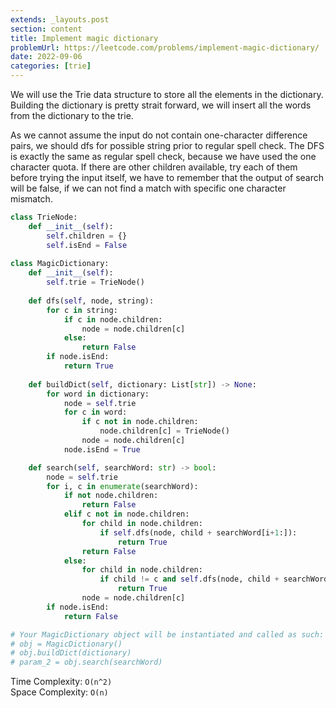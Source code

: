 ```yaml
---
extends: _layouts.post
section: content
title: Implement magic dictionary
problemUrl: https://leetcode.com/problems/implement-magic-dictionary/
date: 2022-09-06
categories: [trie]
---
```


We will use the Trie data structure to store all the elements in the dictionary. Building the dictionary is pretty strait forward, we will insert all the words from the dictionary to the trie. 

As we cannot assume the input do not contain one-character difference pairs, we should dfs for possible string prior to regular spell check. The DFS is exactly the same as regular spell check, because we have used the one character quota. If there are other children available, try each of them before trying the input itself, we have to remember that the output of search will be false, if we can not find a match with specific one character mismatch.

```python
class TrieNode:
    def __init__(self):
        self.children = {}
        self.isEnd = False
        
class MagicDictionary:
    def __init__(self):
        self.trie = TrieNode()
    
    def dfs(self, node, string):
        for c in string:
            if c in node.children:
                node = node.children[c]
            else:
                return False
        if node.isEnd:
            return True
    
    def buildDict(self, dictionary: List[str]) -> None:
        for word in dictionary:
            node = self.trie
            for c in word:
                if c not in node.children:
                    node.children[c] = TrieNode()
                node = node.children[c]
            node.isEnd = True

    def search(self, searchWord: str) -> bool:
        node = self.trie
        for i, c in enumerate(searchWord):
            if not node.children:
                return False
            elif c not in node.children:
                for child in node.children:
                    if self.dfs(node, child + searchWord[i+1:]):
                        return True
                return False
            else:
                for child in node.children:
                    if child != c and self.dfs(node, child + searchWord[i+1:]):
                        return True
                node = node.children[c]                
        if node.isEnd:
            return False

# Your MagicDictionary object will be instantiated and called as such:
# obj = MagicDictionary()
# obj.buildDict(dictionary)
# param_2 = obj.search(searchWord)
```

Time Complexity: `O(n^2)` <br/>
Space Complexity: `O(n)`
